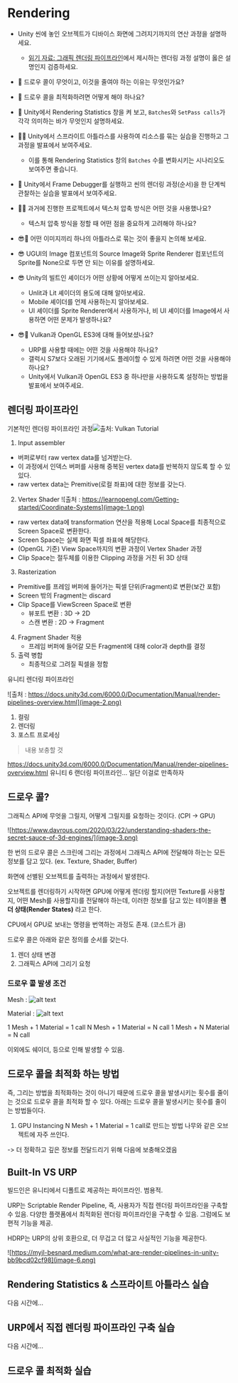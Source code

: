 # Rendering

* Unity 씬에 놓인 오브젝트가 디바이스 화면에 그려지기까지의 연산 과정을 설명하세요.
  * [읽기 자료: 그래픽 렌더링 파이프라인](https://github.com/salt26/game-developer-interview?tab=readme-ov-file#%EA%B7%B8%EB%9E%98%ED%94%BD-%EB%A0%8C%EB%8D%94%EB%A7%81-%ED%8C%8C%EC%9D%B4%ED%94%84%EB%9D%BC%EC%9D%B8)에서
    제시하는 렌더링 과정 설명이 옳은 설명인지 검증하세요.

* 💯 드로우 콜이 무엇이고, 이것을 줄여야 하는 이유는 무엇인가요?

* 💯 드로우 콜을 최적화하려면 어떻게 해야 하나요?

* 🔨 Unity에서 Rendering Statistics 창을 켜 보고, `Batches`와 `SetPass calls`가 각각 의미하는 바가 무엇인지 설명하세요.

* 💯🔨 Unity에서 스프라이트 아틀라스를 사용하여 리소스를 묶는 실습을 진행하고 그 과정을 발표에서 보여주세요.
  * 이를 통해 Rendering Statistics 창의 `Batches` 수를 변화시키는 시나리오도 보여주면 좋습니다.

* 🔨 Unity에서 Frame Debugger를 실행하고 씬의 렌더링 과정(순서)을 한 단계씩 관찰하는 실습을 발표에서 보여주세요.

* 💯😎 과거에 진행한 프로젝트에서 텍스처 압축 방식은 어떤 것을 사용했나요?
  * 텍스처 압축 방식을 정할 때 어떤 점을 중요하게 고려해야 하나요?

* 😎🗽 어떤 이미지끼리 하나의 아틀라스로 묶는 것이 좋을지 논의해 보세요.

* 😎 UGUI의 Image 컴포넌트의 Source Image와 Sprite Renderer 컴포넌트의 Sprite를 None으로 두면 안 되는 이유를 설명하세요.

* 😎 Unity의 빌트인 셰이더가 어떤 상황에 어떻게 쓰이는지 알아보세요.
  * Unlit과 Lit 셰이더의 용도에 대해 알아보세요.
  * Mobile 셰이더를 언제 사용하는지 알아보세요.
  * UI 셰이더를 Sprite Renderer에서 사용하거나, 비 UI 셰이더를 Image에서 사용하면 어떤 문제가 발생하나요?

* 😎🔨 Vulkan과 OpenGL ES3에 대해 들어보셨나요?
  * URP를 사용할 때에는 어떤 것을 사용해야 하나요?
  * 갤럭시 S7보다 오래된 기기에서도 플레이할 수 있게 하려면 어떤 것을 사용해야 하나요?
  * Unity에서 Vulkan과 OpenGL ES3 중 하나만을 사용하도록 설정하는 방법을 발표에서 보여주세요.

## 렌더링 파이프라인

기본적인 렌더링 파이프라인 과정![출처: Vulkan Tutorial](image.png)

1. Input assembler    
* 버퍼로부터 raw vertex data를 넘겨받는다.   
* 이 과정에서 인덱스 버퍼를 사용해 중복된 vertex data를 반복하지 않도록 할 수 있있다.   
* raw vertex data는 Premitive(로컬 좌표)에 대한 정보를 갖는다.

2. Vertex Shader
![출처 : https://learnopengl.com/Getting-started/Coordinate-Systems](image-1.png)

* raw vertex data에 transformation 연산을 적용해 Local Space를 최종적으로 Screen Space로 변환한다.
* Screen Space는 실제 화면 픽셀 좌표에 해당한다.
* (OpenGL 기준) View Space까지의 변환 과정이 Vertex Shader 과정
* Clip Space는 절두체를 이용한 Clipping 과정을 거친 뒤 3D 상태

3. Rasterization
* Premitive를 프레임 버퍼에 들어가는 픽셀 단위(Fragment)로 변환(보간 포함)
* Screen 밖의 Fragment는 discard
* Clip Space를 ViewScreen Space로 변환
    * 뷰포트 변환 : 3D -> 2D
    * 스캔 변환 : 2D -> Fragment
4. Fragment Shader 적용
    * 프레임 버퍼에 들어갈 모든 Fragment에 대해 color과 depth를 결정
5. 출력 병합
    * 최종적으로 그려질 픽셀을 정함

유니티 렌더링 파이프라인

![출처 : https://docs.unity3d.com/6000.0/Documentation/Manual/render-pipelines-overview.html](image-2.png)

1. 컬링
2. 렌더링
3. 포스트 프로세싱

> 내용 보충할 것

https://docs.unity3d.com/6000.0/Documentation/Manual/render-pipelines-overview.html
유니티 6 랜더링 파이프라인... 일단 이걸로 만족하자

## 드로우 콜?

그래픽스 API에 무엇을 그릴지, 어떻게 그릴지를 요청하는 것이다. (CPI -> GPU)  

![https://www.davrous.com/2020/03/22/understanding-shaders-the-secret-sauce-of-3d-engines/](image-3.png)

한 번의 드로우 콜은 스크린에 그리는 과정에서 그래픽스 API에 전달해야 하는는 모든 정보를 담고 있다.
(ex. Texture, Shader, Buffer)

화면에 선별된 오브젝트를 출력하는 과정에서 발생한다. 

오브젝트를 렌더링하기 시작하면 GPU에 어떻게 렌더링 할지(어떤 Texture를 사용할지, 어떤 Mesh를 사용할지)를 전달해야 하는데,
이러한 정보를 담고 있는 테이블을 **렌더 상태(Render States)** 라고 한다.

CPU에서 GPU로 보내는 명령을 번역하는 과정도 존재. (코스트가 큼)

드로우 콜은 아래와 같은 정의를 순서를 갖는다.
1. 렌더 상태 변경 
2. 그래픽스 API에 그리기 요청    

### 드로우 콜 발생 조건

Mesh : ![alt text](image-4.png)

Material : ![alt text](image-5.png)

1 Mesh + 1 Material = 1 call
N Mesh + 1 Material = N call
1 Mesh + N Material = N call

이외에도 쉐이더, 등으로 인해 발생할 수 있음.

## 드로우 콜을 최적화 하는 방법

즉, 그리는 방법을 최적화하는 것이 아니기 때문에 드로우 콜을 발생시키는 횟수를 줄이는 것으로 드로우 콜을 최적화 할 수 있다.
아래는 드로우 콜을 발생시키는 횟수를 줄이는 방법들이다.

1. GPU Instancing
N Mesh + 1 Material = 1 call로 만드는 방법
나무와 같은 오브젝트에 자주 쓰인다.

-> 더 정확하고 깊은 정보를 전달드리기 위해 다음에 보충해오겠음

## Built-In VS URP

빌드인은 유니티에서 디폴트로 제공하는 파이프라인. 범용적.

URP는 Scriptable Render Pipeline, 즉, 사용자가 직접 렌더링 파이프라인을 구축할 수 있음.
다양한 플랫폼에서 최적화된 렌더링 파이프라인을 구축할 수 있음.
그럼에도 보편적 기능을 제공.

HDRP는 URP의 상위 호환으로, 더 무겁고 더 많고 사실적인 기능을 제공한다.

![https://myjl-besnard.medium.com/what-are-render-pipelines-in-unity-bb9bcd02cf98](image-6.png)


## Rendering Statistics & 스프라이트 아틀라스 실습

다음 시간에...

## URP에서 직접 렌더링 파이프라인 구축 실습

다음 시간에...

## 드로우 콜 최적화 실습